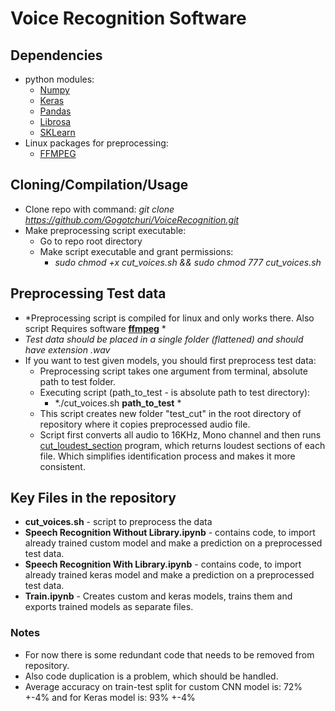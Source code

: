 # Voice Recognition Software #

## Dependencies ##
- python modules:
    + [Numpy](https://numpy.org/)
    + [Keras](https://keras.io/)
    + [Pandas](https://pandas.pydata.org/)
    + [Librosa](https://librosa.github.io/librosa/)
    + [SKLearn](https://scikit-learn.org/stable/)
- Linux packages for preprocessing:
    + [FFMPEG](https://www.ffmpeg.org/)
## Cloning/Compilation/Usage ##
- Clone repo with command: *git clone https://github.com/Gogotchuri/VoiceRecognition.git*
- Make preprocessing script executable:
    + Go to repo root directory
    + Make script executable and grant permissions:
        - *sudo chmod +x cut_voices.sh && sudo chmod 777 cut_voices.sh*
 ## Preprocessing Test data ##
 - *Preprocessing script is compiled for linux and only works there. Also script Requires software **[ffmpeg](https://www.ffmpeg.org/)** *
 - *Test data should be placed in a single folder (flattened) and should have extension .wav*
 - If you want to test given models, you should first preprocess test data:
    + Preprocessing script takes one argument from terminal, absolute path to test folder.
    + Executing script (path_to_test - is absolute path to test directory):
        - *./cut_voices.sh **path_to_test** *
    + This script creates new folder "test_cut" in the root directory of repository where it copies preprocessed audio file.
    + Script first converts all audio to 16KHz, Mono channel and then runs [cut_loudest_section](https://github.com/petewarden/extract_loudest_section) program, which returns loudest sections of each file. Which simplifies identification process and makes it more consistent.
 ## Key Files in the repository ##
 - **cut_voices.sh** - script to preprocess the data
 - **Speech Recognition Without Library.ipynb** - contains code, to import already trained custom model and make a prediction on a preprocessed test data.
 - **Speech Recognition With Library.ipynb** - contains code, to import already  trained keras model and make a prediction on a preprocessed test data.
 - **Train.ipynb** - Creates custom and keras models, trains them and exports trained models as separate files.
 ### Notes ###
 - For now there is some redundant code that needs to be removed from repository.
 - Also code duplication is a problem, which should be handled.
 - Average accuracy on train-test split for custom CNN model is: 72% +-4% and for Keras model is: 93% +-4%
 
